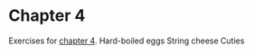 # Chapter 4
Exercises for [chapter 4](https://info201.github.io/git-basics.html).
Hard-boiled eggs
String cheese
Cuties